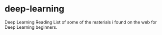 deep-learning
=============

Deep Learning Reading List of some of the materials i found on the web for Deep Learning beginners.

